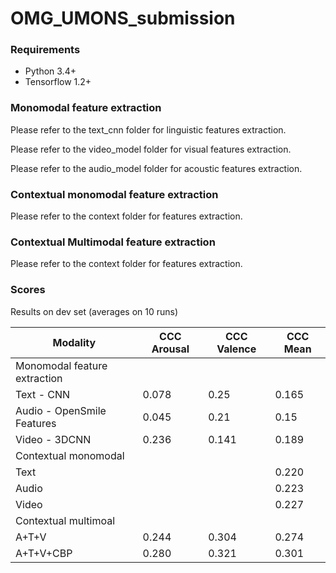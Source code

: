 # OMG_UMONS_submission


### Requirements
* Python 3.4+
* Tensorflow 1.2+



### Monomodal feature extraction

Please refer to the text_cnn folder for linguistic features extraction.

Please refer to the video_model folder for visual features extraction.

Please refer to the audio_model folder for acoustic features extraction.

### Contextual monomodal feature extraction

Please refer to the context folder for features extraction.

### Contextual Multimodal feature extraction

Please refer to the context folder for features extraction.

### Scores


Results on dev set (averages on 10 runs)

| Modality  | CCC Arousal | CCC Valence | CCC Mean |
| ------------- | ------------- |------------- |------------- |
|  Monomodal feature extraction   |  |  | |
| Text - CNN   | 0.078  | 0.25 | 0.165  |
| Audio - OpenSmile Features | 0.045 | 0.21 | 0.15  |
| Video - 3DCNN   | 0.236  | 0.141 | 0.189 |
|  Contextual monomodal   |  | | |
| Text   |   | | 0.220  |
| Audio |  |  | 0.223 |
| Video  |   |  | 0.227 |
|  Contextual multimoal   |  | | |
A+T+V | 0.244   | 0.304 | 0.274 |
A+T+V+CBP | 0.280  | 0.321 | 0.301 |
